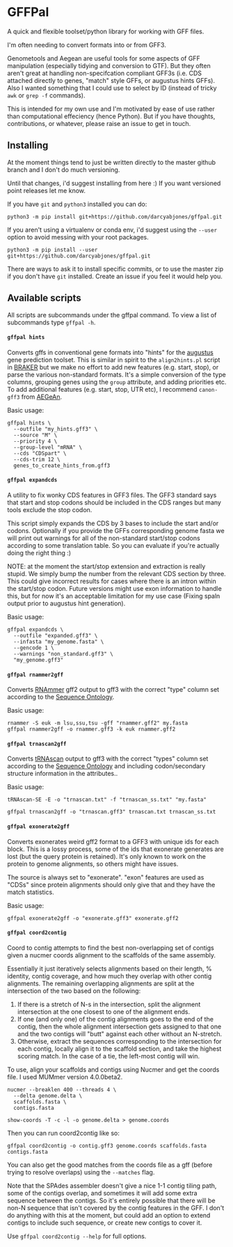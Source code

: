 # GFFPal

A quick and flexible toolset/python library for working with GFF files.

I'm often needing to convert formats into or from GFF3.

Genometools and Aegean are useful tools for some aspects of GFF manipulation (especially tidying and conversion to GTF).
But they often aren't great at handling non-specifcation compliant GFF3s (i.e. CDS attached directly to genes, "match" style GFFs, or augustus hints GFFs).
Also I wanted something that I could use to select by ID (instead of tricky `awk` or `grep -f` commands).

This is intended for my own use and I'm motivated by ease of use rather than computational effeciency (hence Python).
But if you have thoughts, contributions, or whatever, please raise an issue to get in touch.


## Installing

At the moment things tend to just be written directly to the master github branch and I don't do much versioning.

Until that changes, i'd suggest installing from here :)
If you want versioned point releases let me know.

If you have `git` and `python3` installed you can do:

```
python3 -m pip install git+https://github.com/darcyabjones/gffpal.git
```

If you aren't using a virtualenv or conda env, i'd suggest using the `--user` option to avoid messing with your root packages.

```
python3 -m pip install --user git+https://github.com/darcyabjones/gffpal.git
```

There are ways to ask it to install specific commits, or to use the master zip if you don't have `git` installed.
Create an issue if you feel it would help you.


## Available scripts

All scripts are subcommands under the gffpal command.
To view a list of subcommands type `gffpal -h`.

#### `gffpal hints`

Converts gffs in conventional gene formats into "hints" for the [augustus](https://github.com/Gaius-Augustus/Augustus) gene prediction toolset.
This is similar in spirit to the `align2hints.pl` script in [BRAKER](https://github.com/Gaius-Augustus/BRAKER/tree/master/scripts) but we make no effort to add new features (e.g. start, stop), or parse the various non-standard formats.
It's a simple conversion of the type columns, grouping genes using the `group` attribute, and adding priorities etc.
To add additional features (e.g. start, stop, UTR etc), I recommend `canon-gff3` from [AEGeAn](https://aegean.readthedocs.io/en/stable/).

Basic usage:

```
gffpal hints \
  --outfile "my_hints.gff3" \
  --source "M" \
  --priority 4 \
  --group-level "mRNA" \
  --cds "CDSpart" \
  --cds-trim 12 \
  genes_to_create_hints_from.gff3
```


#### `gffpal expandcds`

A utility to fix wonky CDS features in GFF3 files.
The GFF3 standard says that start and stop codons should be included in the CDS
ranges but many tools exclude the stop codon.

This script simply expands the CDS by 3 bases to include the start and/or codons.
Optionally if you provide the GFFs corresponding genome fasta we will print out warnings for all of the non-standard start/stop codons according to some translation table.
So you can evaluate if you're actually doing the right thing :)

NOTE: at the moment the start/stop extension and extraction is really stupid.
We simply bump the number from the relevant CDS section by three.
This could give incorrect results for cases where there is an intron within the start/stop codon.
Future versions might use exon information to handle this, but for now it's an acceptable limitation for my use case (Fixing spaln output prior to augustus hint generation).

Basic usage:

```
gffpal expandcds \
  --outfile "expanded.gff3" \
  --infasta "my_genome.fasta" \
  --gencode 1 \
  --warnings "non_standard.gff3" \
  "my_genome.gff3"
```


#### `gffpal rnammer2gff`

Converts [RNAmmer](http://www.cbs.dtu.dk/services/RNAmmer/) gff2 output to gff3 with the correct "type"
column set according to the [Sequence Ontology](http://www.sequenceontology.org/).

Basic usage:

```
rnammer -S euk -m lsu,ssu,tsu -gff "rnammer.gff2" my.fasta
gffpal rnammer2gff -o rnammer.gff3 -k euk rnammer.gff2
```


#### `gffpal trnascan2gff`

Converts [tRNAscan](http://lowelab.ucsc.edu/tRNAscan-SE/) output to gff3 with the correct "types"
column set according to the [Sequence Ontology](http://www.sequenceontology.org/) and including codon/secondary structure information in the attributes..

Basic usage:

```
tRNAscan-SE -E -o "trnascan.txt" -f "trnascan_ss.txt" "my.fasta"

gffpal trnascan2gff -o "trnascan.gff3" trnascan.txt trnascan_ss.txt
```


#### `gffpal exonerate2gff`

Converts exonerates weird gff2 format to a GFF3 with unique ids for each block.
This is a lossy process, some of the ids that exonerate generates are lost (but the query protein is retained).
It's only known to work on the protein to genome alignments, so others might have issues.

The source is always set to "exonerate".
"exon" features are used as "CDSs" since protein alignments should only give that and they have the match statistics.

Basic usage:

```
gffpal exonerate2gff -o "exonerate.gff3" exonerate.gff2
```


#### `gffpal coord2contig`


Coord to contig attempts to find the best non-overlapping set of contigs given
a nucmer coords alignment to the scaffolds of the same assembly.

Essentially it just iteratively selects alignments based on their length, % identity, contig coverage, and how much they overlap with other contig alignments.
The remaining overlapping alignments are split at the intersection of the two based on the following:

1. If there is a stretch of N-s in the intersection, split the alignment intersection at the one closest to one of the alignment ends.
2. If one (and only one) of the contig alignments goes to the end of the contig, then the whole alignment intersection gets assigned to that one and the two contigs will "butt" against each other without an N-stretch.
3. Otherwise, extract the sequences corresponding to the intersection for each contig, locally align it to the scaffold section, and take the highest scoring match.
   In the case of a tie, the left-most contig will win.

To use, align your scaffolds and contigs using Nucmer and get the coords file.
I used MUMmer version 4.0.0beta2.


```
nucmer --breaklen 400 --threads 4 \
  --delta genome.delta \
  scaffolds.fasta \
  contigs.fasta

show-coords -T -c -l -o genome.delta > genome.coords
```

Then you can run coord2contig like so:

```
gffpal coord2contig -o contig.gff3 genome.coords scaffolds.fasta contigs.fasta
```


You can also get the good matches from the coords file as a gff (before trying to resolve overlaps) using the `--matches` flag.

Note that the SPAdes assembler doesn't give a nice 1-1 contig tiling path, some of the contigs overlap, and sometimes it will add some extra sequence between the contigs.
So it's entirely possible that there will be non-N sequence that isn't covered by the contig features in the GFF.
I don't do anything with this at the moment, but could add an option to extend contigs to include such sequence, or create new contigs to cover it.

Use `gffpal coord2contig --help` for full options.
